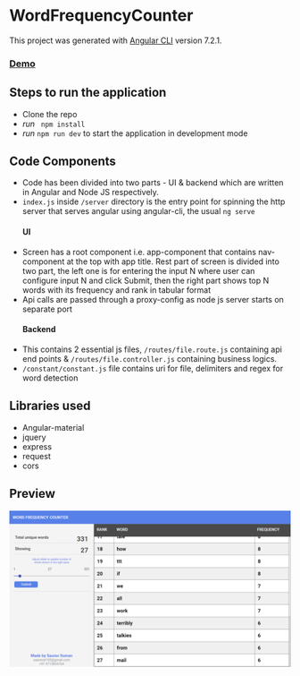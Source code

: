 # WordFrequencyCounter

This project was generated with [Angular CLI](https://github.com/angular/angular-cli) version 7.2.1.

### [Demo](http://18.191.17.209/)

## Steps to run the application
* Clone the repo
* _run_ ` npm install`
* _run_ `npm run dev` to start the application in development mode

## Code Components
* Code has been divided into two parts - UI & backend which are written in Angular and Node JS respectively.
* `index.js` inside `/server` directory is the entry point for spinning the http server that serves angular using angular-cli, the usual `ng serve`  
  #### UI
+ Screen has a root component i.e. app-component that contains nav-component at the top with app title. Rest part of screen is divided into two part, the left one is for entering the input N where user can configure input N and click Submit, then the right part shows top N words with its frequency and rank in tabular format
+ Api calls are passed through a proxy-config as node js server starts on separate port
  #### Backend
+ This contains 2 essential js files, `/routes/file.route.js` containing api end points & `/routes/file.controller.js` containing business logics.
+ `/constant/constant.js` file contains uri for file, delimiters and regex for word detection  

## Libraries used
* Angular-material
* jquery
* express
* request
* cors

## Preview
![Preview](./test-snap.png "Preview")